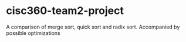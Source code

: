 # cisc360-team2-project
A comparison of merge sort, quick sort and radix sort. Accompanied by possible optimizations
